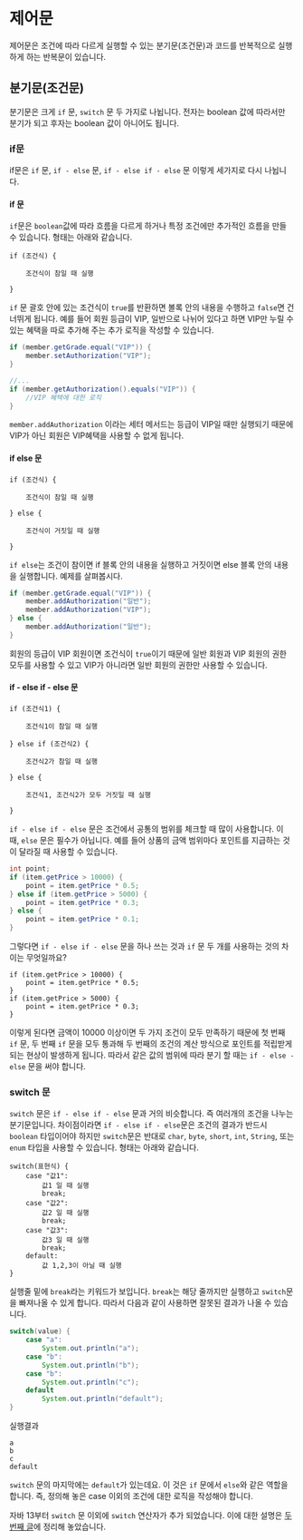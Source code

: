 # 제어문

제어문은 조건에 따라 다르게 실행할 수 있는 분기문(조건문)과 코드를 반복적으로 실행하게 하는 반복문이 있습니다.

## 분기문(조건문)

분기문은 크게 `if` 문, `switch` 문 두 가지로 나뉩니다. 전자는 boolean 값에 따라서만 분기가 되고 후자는 boolean 값이 아니어도 됩니다.

### if문

if문은 `if` 문, `if - else` 문, `if - else if - else` 문 이렇게 세가지로 다시 나뉩니다.

#### if 문

`if`문은 `boolean`값에 따라 흐름을 다르게 하거나 특정 조건에만 추가적인 흐름을 만들 수 있습니다. 형태는 아래와 같습니다.

~~~
if (조건식) {

    조건식이 참일 때 실행

}
~~~

`if` 문 괄호 안에 있는 조건식이 `true`를 반환하면 볼록 안의 내용을 수행하고 `false`면 건너뛰게 됩니다. 예를 들어 회원 등급이 VIP, 일반으로 나뉘어 있다고 하면 VIP만 누릴 수 있는 혜택을 따로 추가해 주는 추가 로직을 작성할 수 있습니다.

~~~java
if (member.getGrade.equal("VIP")) {
    member.setAuthorization("VIP");
}

//...
if (member.getAuthorization().equals("VIP")) {
    //VIP 혜택에 대한 로직
}
~~~

`member.addAuthorization` 이라는 세터 메서드는 등급이 VIP일 때만 실행되기 때문에 VIP가 아닌 회원은 VIP혜택을 사용할 수 없게 됩니다.

#### if else 문

~~~
if (조건식) {

    조건식이 참일 때 실행

} else {

    조건식이 거짓일 때 실행

}
~~~

`if else`는 조건이 참이면 if 블록 안의 내용을 실행하고 거짓이면 else 블록 안의 내용을 실행합니다. 예제를 살펴봅시다.

~~~java
if (member.getGrade.equal("VIP")) {
    member.addAuthorization("일반");
    member.addAuthorization("VIP");
} else {
    member.addAuthorization("일반");
}
~~~

회원의 등급이 VIP 회원이면 조건식이 `true`이기 때문에 일반 회원과 VIP 회원의 권한 모두를 사용할 수 있고 VIP가 아니라면 일반 회원의 권한만 사용할 수 있습니다.

#### if - else if - else 문

~~~
if (조건식1) {

    조건식1이 참일 때 실행

} else if (조건식2) {
    
    조건식2가 참일 때 실행

} else {

    조건식1, 조건식2가 모두 거짓일 때 실행

}
~~~

`if - else if - else` 문은 조건에서 공통의 범위를 체크할 때 많이 사용합니다. 이 때, `else` 문은 필수가 아닙니다. 예를 들어 상품의 금액 범위마다 포인트를 지급하는 것이 달라질 때 사용할 수 있습니다.

~~~java
int point;
if (item.getPrice > 10000) {
    point = item.getPrice * 0.5;
} else if (item.getPrice > 5000) {
    point = item.getPrice * 0.3;
} else {
    point = item.getPrice * 0.1;
}
~~~

그렇다면 `if - else if - else` 문을 하나 쓰는 것과 `if` 문 두 개를 사용하는 것의 차이는 무엇일까요?

~~~
if (item.getPrice > 10000) {
    point = item.getPrice * 0.5;
}
if (item.getPrice > 5000) {
    point = item.getPrice * 0.3;
}
~~~

이렇게 된다면 금액이 10000 이상이면 두 가지 조건이 모두 만족하기 때문에 첫 번째 `if` 문, 두 번째 `if` 문을 모두 통과해 두 번째의 조건의 계산 방식으로 포인트를 적립받게 되는 현상이 발생하게 됩니다. 따라서 같은 값의 범위에 따라 분기 할 때는 `if - else - else` 문을 써야 합니다.

### switch 문

`switch` 문은 `if - else if - else` 문과 거의 비슷합니다. 즉 여러개의 조건을 나누는 분기문입니다. 차이점이라면 `if - else if - else`문은 조건의 결과가 반드시 `boolean` 타입이어야 하지만 `switch`문은 반대로 `char`, `byte`, `short`, `int`, `String`, 또는 `enum` 타입을 사용할 수 있습니다. 형태는 아래와 같습니다.

~~~
switch(표현식) {
    case "값1": 
        값1 일 때 실행
        break;
    case "값2": 
        값2 일 때 실행
        break;
    case "값3": 
        값3 일 때 실행
        break;
    default:
        값 1,2,3이 아닐 때 실행
}
~~~

실행줄 밑에 `break`라는 키워드가 보입니다. `break`는 해당 줄까지만 실행하고 `switch`문을 빠져나올 수 있게 합니다. 따라서 다음과 같이 사용하면 잘못된 결과가 나올 수 있습니다.

~~~java
switch(value) {
    case "a":
        System.out.println("a");
    case "b":
        System.out.println("b");
    case "b":
        System.out.println("c");
    default
        System.out.println("default");
}
~~~

실행결과

~~~
a
b
c
default
~~~

`switch` 문의 마지막에는 `default`가 있는데요. 이 것은 `if` 문에서 `else`와 같은 역할을 합니다. 즉, 정의해 놓은 case 이외의 조건에 대한 로직을 작성해야 합니다.

자바 13부터 `switch` 문 이외에 `switch` 연산자가 추가 되었습니다. 이에 대한 설명은 [두 번째 글](https://github.com/hypernova1/TIL/tree/master/java/live-study/3.%20%EC%97%B0%EC%82%B0%EC%9E%90)에 정리해 놓았습니다.

